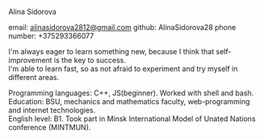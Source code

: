 Alina Sidorova

email: alinasidorova2812@gmail.com
github: AlinaSidorova28
phone number: +375293366077

I'm always eager to learn something new, because I think that self-improvement is the key to success.  
I'm able to learn fast, so as not afraid to experiment and try myself in different areas.

Programming languages: C++, JS(beginner). Worked with shell and bash.  
Education: BSU, mechanics and mathematics faculty, web-programming and internet technologies.  
English level: B1. Took part in Minsk International Model of Unated Nations conference (MINTMUN).